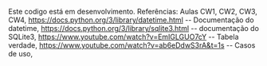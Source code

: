 Este codigo está em desenvolvimento.
Referências:
    Aulas CW1, CW2, CW3, CW4,
    https://docs.python.org/3/library/datetime.html -- Documentação do datetime,
    https://docs.python.org/3/library/sqlite3.html -- documentação do SQLite3,
    https://www.youtube.com/watch?v=EmIGLGUO7cY -- Tabela verdade,
    https://www.youtube.com/watch?v=ab6eDdwS3rA&t=1s -- Casos de uso,
